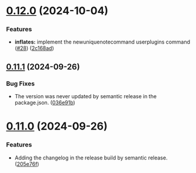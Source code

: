 # [0.12.0](https://github.com/petitpandarouge/ObsidianScripts/compare/obsinflate-0.11.1...obsinflate-0.12.0) (2024-10-04)


### Features

* **inflates:** implement the newuniquenotecommand userplugins command ([#28](https://github.com/petitpandarouge/ObsidianScripts/issues/28)) ([2c168ad](https://github.com/petitpandarouge/ObsidianScripts/commit/2c168ad9042a225d9ca323fd49ddfc6ce75df10a))

## [0.11.1](https://github.com/petitpandarouge/ObsidianScripts/compare/obsinflate-0.11.0...obsinflate-0.11.1) (2024-09-26)


### Bug Fixes

* The version was never updated by semantic release in the package.json. ([036e91b](https://github.com/petitpandarouge/ObsidianScripts/commit/036e91bceee65a1fe3568f461ecb5fe8dd2b8020))

# [0.11.0](https://github.com/petitpandarouge/ObsidianScripts/compare/obsinflate-0.10.0...obsinflate-0.11.0) (2024-09-26)


### Features

* Adding the changelog in the release build by semantic release. ([205e76f](https://github.com/petitpandarouge/ObsidianScripts/commit/205e76f5a4361ad21c212aa32f56a8ee406dd73f))
